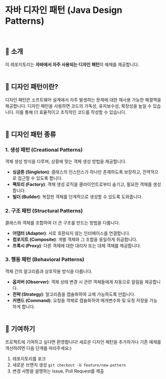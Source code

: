 # 자바 디자인 패턴 (Java Design Patterns)
<br>

## 📌 소개  
이 레포지토리는 **자바에서 자주 사용되는 디자인 패턴**의 예제를 제공합니다. 
<br><br>

## 📌 디자인 패턴이란?  
디자인 패턴은 소프트웨어 설계에서 자주 발생하는 문제에 대한 재사용 가능한 해결책을 제공합니다. 디자인 패턴을 사용하면 코드의 가독성, 유지보수성, 확장성을 높일 수 있습니다. 이를 통해 더 효율적이고 조직적인 코드를 작성할 수 있습니다.
<br><br>

## 📌 디자인 패턴 종류

### 1. **생성 패턴 (Creational Patterns)**  
객체 생성 방식을 다루며, 상황에 맞는 객체 생성 방법을 제공합니다.  
- **싱글톤 (Singleton)**: 클래스의 인스턴스가 하나만 존재하도록 보장하고, 전역적으로 접근할 수 있도록 합니다.  
- **팩토리 (Factory)**: 객체 생성 로직을 클라이언트로부터 숨기고, 필요한 객체를 생성합니다.  
- **빌더 (Builder)**: 복잡한 객체를 단계적으로 생성할 수 있도록 도와줍니다.

### 2. **구조 패턴 (Structural Patterns)**  
클래스와 객체를 조합하여 더 큰 구조를 만드는 방법을 다룹니다.  
- **어댑터 (Adapter)**: 서로 호환되지 않는 인터페이스를 연결합니다.  
- **컴포지트 (Composite)**: 개별 객체와 그 조합을 동일하게 취급합니다.  
- **프록시 (Proxy)**: 다른 객체에 대한 대리자 또는 대체 객체를 제공합니다.

### 3. **행동 패턴 (Behavioral Patterns)**  
객체 간의 알고리즘과 상호작용 방식을 다룹니다.  
- **옵저버 (Observer)**: 객체 상태 변경 시 관련 객체들에게 자동으로 알림을 제공합니다.  
- **전략 (Strategy)**: 알고리즘을 캡슐화하여 교체 가능하도록 만듭니다.  
- **커맨드 (Command)**: 요청을 객체로 캡슐화하여 매개변수화 및 요청 저장을 가능하게 합니다.
<br><br>

## 📌 기여하기
프로젝트에 기여하고 싶다면 환영합니다! 새로운 디자인 패턴을 추가하거나 기존 예제를 개선하려면 다음 단계를 따라주세요:)

1. 레포지토리를 포크
2. 새로운 브랜치 생성
```git checkout -b feature/new-pattern```
3. 변경 사항을 설명하는 Issue, Pull Request를 제출
